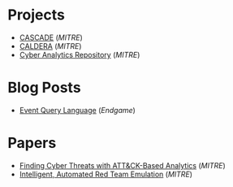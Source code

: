 # Projects

- [CASCADE](https://cascade.rw-access.dev) (*MITRE*)
- [CALDERA](https://github.com/mitre/caldera/tree/master/docs) (*MITRE*)
- [Cyber Analytics Repository](https://car.mitre.org) (*MITRE*)

# Blog Posts

- [Event Query Language](https://www.endgame.com/blog/technical-blog/introducing-event-query-language) (*Endgame*)

# Papers
- [Finding Cyber Threats with ATT&CK-Based Analytics](https://www.mitre.org/publications/technical-papers/finding-cyber-threats-with-attck-based-analytics) (*MITRE*)
- [Intelligent, Automated Red Team Emulation](https://dl.acm.org/citation.cfm?id=2991111) (*MITRE*)
